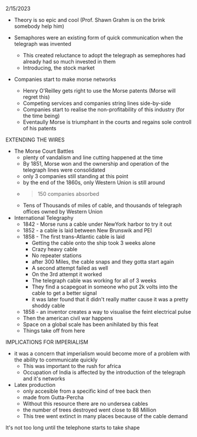 2/15/2023

- Theory is so epic and cool (Prof. Shawn Grahm is on the brink somebody help him)

- Semaphores were an existing form of quick communication when the telegraph was invented
	- This created reluctance to adopt the telegraph as semephores had already had so much invested in them
	- Introducing, the stock market

- Companies start to make morse networks
	- Henry O'Reilley gets right to use the Morse patents (Morse will regret this)
	- Competing services and companies string lines side-by-side
	- Companies start to realise the non-profitability of this industry (for the time being)
	- Eventaully Morse is triumphant in the courts and regains sole controll of his patents

EXTENDING THE WIRES

- The Morse Court Battles
	-  plenty of vandalism and line cutting happened at the time
	- By 1851, Morse won and the ownership and operation of the telegraph lines were consolidated
	- only 3 companies still standing at this point
	- by the end of the 1860s, only Western Union is still around
	- >150 companies absorbed
	- Tens of Thousands of miles of cable, and thousands of telegraph offices owned by Western Union
-  International Telegraphy
	- 1842 - Morse runs a cable under NewYork harbor to try it out
	 - 1852 - a cable is laid between New Brunswik and PEI
	 - 1858 - The first trans-Atlantic cable is laid
		-  Getting the cable onto the ship took 3 weeks alone
		 - Crazy heavy cable
		 - No repeater stations
		 - after 300 Miles, the cable snaps and they gotta start again
		 - A second attempt failed as well
		 - On the 3rd attempt it worked
		 - The telegraph cable was working for all of 3 weeks
		 - They find a scapegoat in someone who put 2k volts into the cable to get a better signal
		 - it was later found that it didn't really matter cause it was a pretty shoddy cable
	- 1858 - an inventor creates a way to visualise the feint electrical pulse
	- Then the american civil war happens
	- Space on a global scale has been anihilated by this feat
	- Things take off from here

IMPLICATIONS FOR IMPERIALISM
- it was a concern that imperialism would become more of a problem with the ability to communicate quickly
	- This was important to the rush for africa
	- Occupation of India is affected by the introduction of the telegraph and it's networks
- Latex production
	- only accesible from a specific kind of tree back then
	- made from Gutta-Percha
	- Without this resource there are no undersea cables
	- the number of trees destroyed went close to 88 Million
	- This tree went extinct in many places because of the cable demand

It's not too long until the telephone starts to take shape
